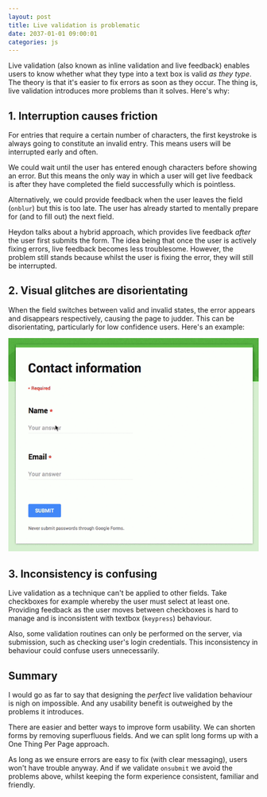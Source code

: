 ```yaml
---
layout: post
title: Live validation is problematic
date: 2037-01-01 09:00:01
categories: js
---
```


Live validation (also known as inline validation and live feedback) enables users to know whether what they type into a text box is valid *as they type*. The theory is that it's easier to fix errors as soon as they occur. The thing is, live validation introduces more problems than it solves. Here's why:

## 1. Interruption causes friction

For entries that require a certain number of characters, the first keystroke is always going to constitute an invalid entry. This means users will be interrupted early and often.

We could wait until the user has entered enough characters before showing an error. But this means the only way in which a user will get live feedback is after they have completed the field successfully which is pointless.

Alternatively, we could provide feedback when the user leaves the field (`onblur`) but this is too late. The user has already started to mentally prepare for (and to fill out) the next field.

Heydon talks about a hybrid approach, which provides live feedback *after* the user first submits the form. The idea being that once the user is actively fixing errors, live feedback becomes less troublesome. However, the problem still stands because whilst the user is fixing the error, they will still be interrupted.

## 2. Visual glitches are disorientating

When the field switches between valid and invalid states, the error appears and disappears respectively, causing the page to judder. This can be disorientating, particularly for low confidence users. Here's an example:

![Live feedback can cause the page to judder](/assets/img/live.gif)

## 3. Inconsistency is confusing

Live validation as a technique can't be applied to other fields. Take checkboxes for example whereby the user must select at least one. Providing feedback as the user moves between checkboxes is hard to manage and is inconsistent with textbox (`keypress`) behaviour.

Also, some validation routines can only be performed on the server, via submission, such as checking user's login credentials. This inconsistency in behaviour could confuse users unnecessarily.

## Summary

I would go as far to say that designing the *perfect* live validation behaviour is nigh on impossible. And any usability benefit is outweighed by the problems it introduces.

There are easier and better ways to improve form usability. We can shorten forms by removing superfluous fields. And we can split long forms up with a One Thing Per Page approach.

As long as we ensure errors are easy to fix (with clear messaging), users won't have trouble anyway. And if we validate `onsubmit` we avoid the problems above, whilst keeping the form experience consistent, familiar and friendly.
